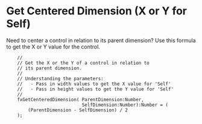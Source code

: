 # Get Centered Dimension (X or Y for Self)

Need to center a control in relation to its parent dimension? Use this formula to get the X or Y value for the control.

```PowerFx
    //
    // Get the X or the Y of a control in relation to
    // its parent dimension. 
    // 
    // Understanding the parameters: 
    //   - Pass in width values to get the X value for 'Self'
    //   - Pass in height values to get the Y value for 'Self'   
    //
    fxGetCenteredDimension( ParentDimension:Number, 
                            SelfDimension:Number):Number = (
        (ParentDimension - SelfDimension) / 2
    );
```
